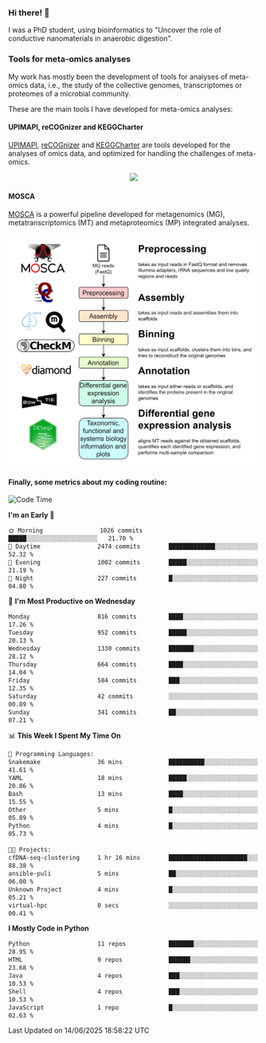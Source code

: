### Hi there! 👋

I was a PhD student, using bioinformatics to "Uncover the role of conductive nanomaterials in anaerobic digestion".

### Tools for meta-omics analyses

My work has mostly been the development of tools for analyses of meta-omics data, i.e., the study of the collective genomes, transcriptomes or proteomes of a microbial community.

These are the main tools I have developed for meta-omics analyses:

#### UPIMAPI, reCOGnizer and KEGGCharter

[UPIMAPI](https://github.com/iquasere/UPIMAPI), [reCOGnizer](https://github.com/iquasere/reCOGnizer) and [KEGGCharter](https://github.com/iquasere/KEGGCharter) are tools developed for the analyses of omics data, and optimized for handling the challenges of meta-omics.

<p align="center">
    <img src="assets/annotation_paper.png">
</p>

#### MOSCA

[MOSCA](https://github.com/iquasere/MOSCA) is a powerful pipeline developed for metagenomics (MG), metatranscriptomics (MT) and metaproteomics (MP) integrated analyses.

<p align="center">
    <img src="assets/mosca_workflow.png" align="center" width="700">
</p>


#### Finally, some metrics about my coding routine:

<!--START_SECTION:waka-->
![Code Time](http://img.shields.io/badge/Code%20Time-953%20hrs%2032%20mins-blue)

**I'm an Early 🐤** 

```text
🌞 Morning                1026 commits        █████░░░░░░░░░░░░░░░░░░░░   21.70 % 
🌆 Daytime                2474 commits        █████████████░░░░░░░░░░░░   52.32 % 
🌃 Evening                1002 commits        █████░░░░░░░░░░░░░░░░░░░░   21.19 % 
🌙 Night                  227 commits         █░░░░░░░░░░░░░░░░░░░░░░░░   04.80 % 
```
📅 **I'm Most Productive on Wednesday** 

```text
Monday                   816 commits         ████░░░░░░░░░░░░░░░░░░░░░   17.26 % 
Tuesday                  952 commits         █████░░░░░░░░░░░░░░░░░░░░   20.13 % 
Wednesday                1330 commits        ███████░░░░░░░░░░░░░░░░░░   28.12 % 
Thursday                 664 commits         ████░░░░░░░░░░░░░░░░░░░░░   14.04 % 
Friday                   584 commits         ███░░░░░░░░░░░░░░░░░░░░░░   12.35 % 
Saturday                 42 commits          ░░░░░░░░░░░░░░░░░░░░░░░░░   00.89 % 
Sunday                   341 commits         ██░░░░░░░░░░░░░░░░░░░░░░░   07.21 % 
```


📊 **This Week I Spent My Time On** 

```text
💬 Programming Languages: 
Snakemake                36 mins             ██████████░░░░░░░░░░░░░░░   41.61 % 
YAML                     18 mins             █████░░░░░░░░░░░░░░░░░░░░   20.86 % 
Bash                     13 mins             ████░░░░░░░░░░░░░░░░░░░░░   15.55 % 
Other                    5 mins              █░░░░░░░░░░░░░░░░░░░░░░░░   05.89 % 
Python                   4 mins              █░░░░░░░░░░░░░░░░░░░░░░░░   05.73 % 

🐱‍💻 Projects: 
cfDNA-seq-clustering     1 hr 16 mins        ██████████████████████░░░   88.38 % 
ansible-puli             5 mins              ██░░░░░░░░░░░░░░░░░░░░░░░   06.00 % 
Unknown Project          4 mins              █░░░░░░░░░░░░░░░░░░░░░░░░   05.21 % 
virtual-hpc              0 secs              ░░░░░░░░░░░░░░░░░░░░░░░░░   00.41 % 
```

**I Mostly Code in Python** 

```text
Python                   11 repos            ███████░░░░░░░░░░░░░░░░░░   28.95 % 
HTML                     9 repos             ██████░░░░░░░░░░░░░░░░░░░   23.68 % 
Java                     4 repos             ███░░░░░░░░░░░░░░░░░░░░░░   10.53 % 
Shell                    4 repos             ███░░░░░░░░░░░░░░░░░░░░░░   10.53 % 
JavaScript               1 repo              █░░░░░░░░░░░░░░░░░░░░░░░░   02.63 % 
```




 Last Updated on 14/06/2025 18:58:22 UTC
<!--END_SECTION:waka-->
